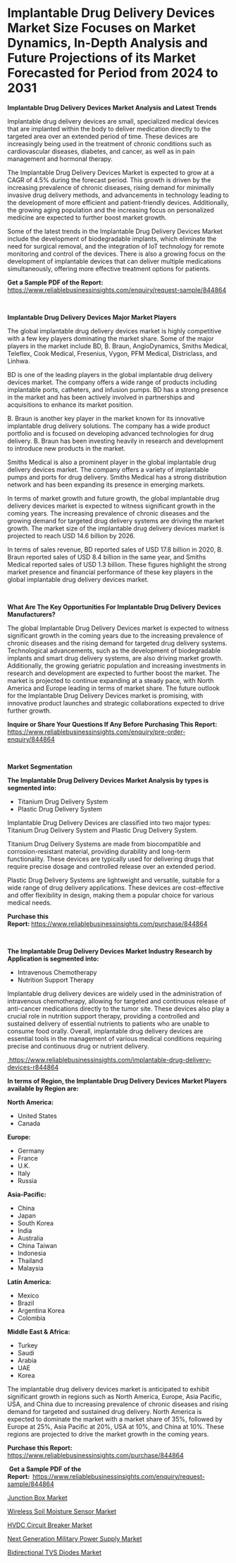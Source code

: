 <p><h1>Implantable Drug Delivery Devices Market Size Focuses on Market Dynamics, In-Depth Analysis and Future Projections of its Market Forecasted for Period from 2024 to 2031</h1></p><p><strong>Implantable Drug Delivery Devices Market Analysis and Latest Trends</strong></p>
<p><p>Implantable drug delivery devices are small, specialized medical devices that are implanted within the body to deliver medication directly to the targeted area over an extended period of time. These devices are increasingly being used in the treatment of chronic conditions such as cardiovascular diseases, diabetes, and cancer, as well as in pain management and hormonal therapy.</p><p>The Implantable Drug Delivery Devices Market is expected to grow at a CAGR of 4.5% during the forecast period. This growth is driven by the increasing prevalence of chronic diseases, rising demand for minimally invasive drug delivery methods, and advancements in technology leading to the development of more efficient and patient-friendly devices. Additionally, the growing aging population and the increasing focus on personalized medicine are expected to further boost market growth.</p><p>Some of the latest trends in the Implantable Drug Delivery Devices Market include the development of biodegradable implants, which eliminate the need for surgical removal, and the integration of IoT technology for remote monitoring and control of the devices. There is also a growing focus on the development of implantable devices that can deliver multiple medications simultaneously, offering more effective treatment options for patients.</p></p>
<p><strong>Get a Sample PDF of the Report:&nbsp;</strong> <a href="https://www.reliablebusinessinsights.com/enquiry/request-sample/844864">https://www.reliablebusinessinsights.com/enquiry/request-sample/844864</a></p>
<p>&nbsp;</p>
<p><strong>Implantable Drug Delivery Devices Major Market Players</strong></p>
<p><p>The global implantable drug delivery devices market is highly competitive with a few key players dominating the market share. Some of the major players in the market include BD, B. Braun, AngioDynamics, Smiths Medical, Teleflex, Cook Medical, Fresenius, Vygon, PFM Medical, Districlass, and Linhwa.</p><p>BD is one of the leading players in the global implantable drug delivery devices market. The company offers a wide range of products including implantable ports, catheters, and infusion pumps. BD has a strong presence in the market and has been actively involved in partnerships and acquisitions to enhance its market position.</p><p>B. Braun is another key player in the market known for its innovative implantable drug delivery solutions. The company has a wide product portfolio and is focused on developing advanced technologies for drug delivery. B. Braun has been investing heavily in research and development to introduce new products in the market.</p><p>Smiths Medical is also a prominent player in the global implantable drug delivery devices market. The company offers a variety of implantable pumps and ports for drug delivery. Smiths Medical has a strong distribution network and has been expanding its presence in emerging markets.</p><p>In terms of market growth and future growth, the global implantable drug delivery devices market is expected to witness significant growth in the coming years. The increasing prevalence of chronic diseases and the growing demand for targeted drug delivery systems are driving the market growth. The market size of the implantable drug delivery devices market is projected to reach USD 14.6 billion by 2026.</p><p>In terms of sales revenue, BD reported sales of USD 17.8 billion in 2020, B. Braun reported sales of USD 8.4 billion in the same year, and Smiths Medical reported sales of USD 1.3 billion. These figures highlight the strong market presence and financial performance of these key players in the global implantable drug delivery devices market.</p></p>
<p>&nbsp;</p>
<p><strong>What Are The Key Opportunities For Implantable Drug Delivery Devices Manufacturers?</strong></p>
<p><p>The global Implantable Drug Delivery Devices market is expected to witness significant growth in the coming years due to the increasing prevalence of chronic diseases and the rising demand for targeted drug delivery systems. Technological advancements, such as the development of biodegradable implants and smart drug delivery systems, are also driving market growth. Additionally, the growing geriatric population and increasing investments in research and development are expected to further boost the market. The market is projected to continue expanding at a steady pace, with North America and Europe leading in terms of market share. The future outlook for the Implantable Drug Delivery Devices market is promising, with innovative product launches and strategic collaborations expected to drive further growth.</p></p>
<p><strong>Inquire or Share Your Questions If Any Before Purchasing This Report:</strong> <a href="https://www.reliablebusinessinsights.com/enquiry/pre-order-enquiry/844864">https://www.reliablebusinessinsights.com/enquiry/pre-order-enquiry/844864</a></p>
<p>&nbsp;</p>
<p><strong>Market Segmentation</strong></p>
<p><strong>The Implantable Drug Delivery Devices Market Analysis by types is segmented into:</strong></p>
<p><ul><li>Titanium Drug Delivery System</li><li>Plastic Drug Delivery System</li></ul></p>
<p><p>Implantable Drug Delivery Devices are classified into two major types: Titanium Drug Delivery System and Plastic Drug Delivery System. </p><p>Titanium Drug Delivery Systems are made from biocompatible and corrosion-resistant material, providing durability and long-term functionality. These devices are typically used for delivering drugs that require precise dosage and controlled release over an extended period.</p><p>Plastic Drug Delivery Systems are lightweight and versatile, suitable for a wide range of drug delivery applications. These devices are cost-effective and offer flexibility in design, making them a popular choice for various medical needs.</p></p>
<p><strong>Purchase this Report:&nbsp;</strong><a href="https://www.reliablebusinessinsights.com/purchase/844864">https://www.reliablebusinessinsights.com/purchase/844864</a></p>
<p>&nbsp;</p>
<p><strong>The Implantable Drug Delivery Devices Market Industry Research by Application is segmented into:</strong></p>
<p><ul><li>Intravenous Chemotherapy</li><li>Nutrition Support Therapy</li></ul></p>
<p><p>Implantable drug delivery devices are widely used in the administration of intravenous chemotherapy, allowing for targeted and continuous release of anti-cancer medications directly to the tumor site. These devices also play a crucial role in nutrition support therapy, providing a controlled and sustained delivery of essential nutrients to patients who are unable to consume food orally. Overall, implantable drug delivery devices are essential tools in the management of various medical conditions requiring precise and continuous drug or nutrient delivery.</p></p>
<p><a href="https://www.reliablebusinessinsights.com/implantable-drug-delivery-devices-r844864">&nbsp;https://www.reliablebusinessinsights.com/implantable-drug-delivery-devices-r844864</a></p>
<p><strong>In terms of Region, the Implantable Drug Delivery Devices Market Players available by Region are:</strong></p>
<p>
    <p> <strong> North America: </strong>
        <ul>
            <li>United States</li>
            <li>Canada</li>
        </ul>
        </p> 
    <p> <strong> Europe: </strong>
        <ul>
            <li>Germany</li>
            <li>France</li>
            <li>U.K.</li>
            <li>Italy</li>
            <li>Russia</li>
        </ul>
        </p> 
    <p> <strong> Asia-Pacific: </strong>
        <ul>
            <li>China</li>
            <li>Japan</li>
            <li>South Korea</li>
            <li>India</li>
            <li>Australia</li>
            <li>China Taiwan</li>
            <li>Indonesia</li>
            <li>Thailand</li>
            <li>Malaysia</li>
        </ul>
        </p> 
    <p> <strong> Latin America: </strong>
        <ul>
            <li>Mexico</li>
            <li>Brazil</li>
            <li>Argentina Korea</li>
            <li>Colombia</li>
        </ul>
        </p> 
    <p> <strong> Middle East & Africa: </strong>
        <ul>
            <li>Turkey</li>
            <li>Saudi</li>
            <li>Arabia</li>
            <li>UAE</li>
            <li>Korea</li>
        </ul>
    </p>
    </p>
<p><p>The implantable drug delivery devices market is anticipated to exhibit significant growth in regions such as North America, Europe, Asia Pacific, USA, and China due to increasing prevalence of chronic diseases and rising demand for targeted and sustained drug delivery. North America is expected to dominate the market with a market share of 35%, followed by Europe at 25%, Asia Pacific at 20%, USA at 10%, and China at 10%. These regions are projected to drive the market growth in the coming years.</p></p>
<p><strong>Purchase this Report: </strong><a href="https://www.reliablebusinessinsights.com/purchase/844864">https://www.reliablebusinessinsights.com/purchase/844864</a></p>
<p>&nbsp;<strong>Get a Sample PDF of the Report:&nbsp;&nbsp;</strong><a href="https://www.reliablebusinessinsights.com/enquiry/request-sample/844864">https://www.reliablebusinessinsights.com/enquiry/request-sample/844864</a></p>
<p><strong></strong></p>
<p><p><a href="https://medium.com/@cukilcantik89/future-trends-in-global-junction-box-market-market-insights-and-analysis-from-2024-to-2031-in-133-f98f8b17e675">Junction Box Market</a></p><p><a href="https://medium.com/@soloncarter54/future-trends-in-global-wireless-soil-moisture-sensor-market-market-insights-and-analysis-from-78d01b512c9e">Wireless Soil Moisture Sensor Market</a></p><p><a href="https://medium.com/@berugaru/hvdc-circuit-breaker-market-outlook-and-forecast-from-2024-to-2031-f71142519336">HVDC Circuit Breaker Market</a></p><p><a href="https://medium.com/@josefahauck2023/insights-into-the-next-generation-military-power-supply-industry-market-financial-status-market-6c9c5a68ef07">Next Generation Military Power Supply Market</a></p><p><a href="https://medium.com/@obiemante_40648/global-bidirectional-tvs-diodes-market-exploring-market-share-market-trends-and-future-growth-1163483980d2">Bidirectional TVS Diodes Market</a></p></p>